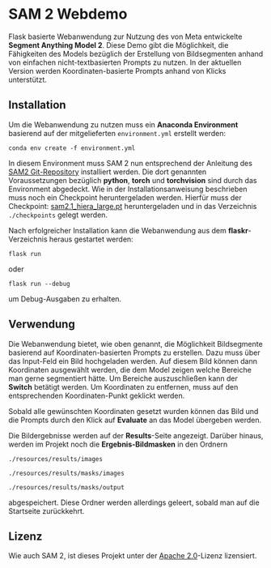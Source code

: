 # SAM 2 Webdemo

Flask basierte Webanwendung zur Nutzung des von Meta entwickelte **Segment Anything Model 2**. Diese Demo gibt die Möglichkeit, die Fähigkeiten des Models bezüglich der Erstellung von Bildsegmenten anhand von einfachen nicht-textbasierten Prompts zu nutzen. In der aktuellen Version werden Koordinaten-basierte Prompts anhand von Klicks unterstützt.

## Installation
Um die Webanwendung zu nutzen muss ein **Anaconda Environment** basierend auf der mitgelieferten `environment.yml` erstellt werden:

`conda env create -f environment.yml`

In diesem Environment muss SAM 2 nun entsprechend der Anleitung des [SAM2 Git-Repository](https://github.com/facebookresearch/sam2/tree/main) installiert werden. Die dort genannten Voraussetzungen bezüglich **python**, **torch** und **torchvision** sind durch das Environment abgedeckt.
Wie in der Installationsanweisung beschrieben muss noch ein Checkpoint heruntergeladen werden. Hierfür muss der Checkpoint: [sam2.1_hiera_large.pt](https://dl.fbaipublicfiles.com/segment_anything_2/092824/sam2.1_hiera_large.pt) heruntergeladen und in das Verzeichnis `./checkpoints` gelegt werden.

Nach erfolgreicher Installation kann die Webanwendung aus dem **flaskr**-Verzeichnis heraus gestartet werden:

`flask run`

oder

`flask run --debug`

um Debug-Ausgaben zu erhalten.

## Verwendung
Die Webanwendung bietet, wie oben genannt, die Möglichkeit Bildsegmente basierend auf Koordinaten-basierten Prompts zu erstellen. Dazu muss über das Input-Feld ein Bild hochgeladen werden. Auf diesem Bild können dann Koordinaten ausgewählt werden, die dem Model zeigen welche Bereiche man gerne segmentiert hätte.
Um Bereiche auszuschließen kann der **Switch** betätigt werden.
Um Koordinaten zu entfernen, muss auf den entsprechenden Koordinaten-Punkt geklickt werden.

Sobald alle gewünschten Koordinaten gesetzt wurden können das Bild und die Prompts durch den Klick auf **Evaluate** an das Model übergeben werden.

Die Bildergebnisse werden auf der **Results**-Seite angezeigt. Darüber hinaus, werden im Projekt noch die **Ergebnis-Bildmasken** in den Ordnern 

<code>./resources/results/images <br>
./resources/results/masks/images <br>
./resources/results/masks/output</code>

abgespeichert. Diese Ordner werden allerdings geleert, sobald man auf die Startseite zurückkehrt.

## Lizenz

Wie auch SAM 2, ist dieses Projekt unter der [Apache 2.0](./LICENSE)-Lizenz lizensiert.
